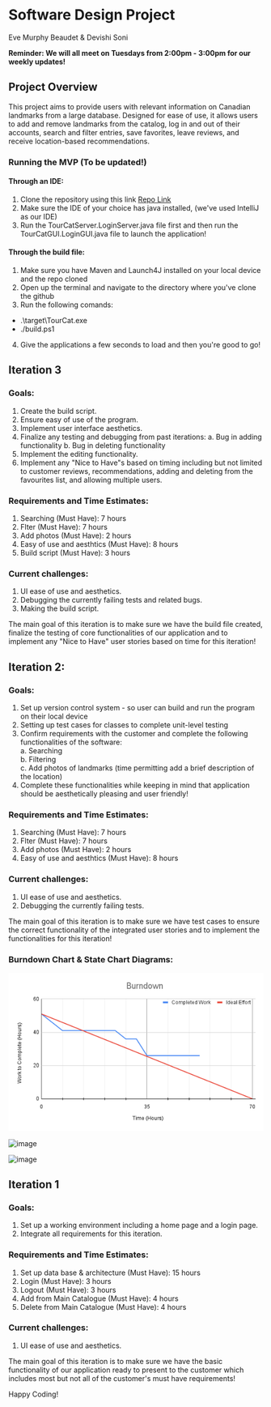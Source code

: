 # **Software Design Project**

Eve Murphy Beaudet & Devishi Soni 

**Reminder: We will all meet on Tuesdays from 2:00pm - 3:00pm for our weekly updates!**

## Project Overview ##
This project aims to provide users with relevant information on Canadian landmarks from a large database. Designed for ease of use, it allows users to add and remove landmarks from the catalog, log in and out of their accounts, search and filter entries, save favorites, leave reviews, and receive location-based recommendations.


### Running the MVP (To be updated!)

#### Through an IDE: ####
1. Clone the repository using this link [Repo Link](https://github.com/DevishiSoni/Software-Design-Project.git)
2. Make sure the IDE of your choice has java installed, (we've used IntelliJ as our IDE)
3. Run the TourCatServer.LoginServer.java file first and then run the TourCatGUI.LoginGUI.java file to launch the application!

#### Through the build file: ####
1. Make sure you have Maven and Launch4J installed on your local device and the repo cloned 
2. Open up the terminal and navigate to the directory where you've clone the github
3. Run the following comands:
- .\target\TourCat.exe
- ./build.ps1
4. Give the applications a few seconds to load and then you're good to go!




## Iteration 3

### Goals:
1. Create the build script.
2. Ensure easy of use of the program.
3. Implement user interface aesthetics.
4. Finalize any testing and debugging from past iterations:
     a. Bug in adding functionality
     b. Bug in deleting functionality
5. Implement the editing functionality.
6. Implement any "Nice to Have"s based on timing including but not limited to customer reviews, recommendations, adding and deleting from the favourites list, and allowing multiple users.

### Requirements and Time Estimates: 
1. Searching (Must Have): 7 hours
2. Flter (Must Have): 7 hours
3. Add photos (Must Have): 2 hours
4. Easy of use and aesthtics (Must Have): 8 hours
5. Build script (Must Have): 3 hours

### Current challenges:
1. UI ease of use and aesthetics.
2. Debugging the currently failing tests and related bugs.
3. Making the build script.

The main goal of this iteration is to make sure we have the build file created, finalize the testing of core functionalities of our application and to implement any "Nice to Have" user stories based on time for this iteration!

## Iteration 2:

### Goals:
1. Set up version control system - so user can build and run the program on their local device
2. Setting up test cases for classes to complete unit-level testing
3. Confirm requirements with the customer and complete the following functionalities of the software:  
     a. Searching  
     b. Filtering  
     c. Add photos of landmarks (time permitting add a brief description of the location)  
4. Complete these functionalities while keeping in mind that application should be aesthetically pleasing and user friendly!

### Requirements and Time Estimates: 
1. Searching (Must Have): 7 hours
2. Flter (Must Have): 7 hours
3. Add photos (Must Have): 2 hours
4. Easy of use and aesthtics (Must Have): 8 hours

### Current challenges:
1. UI ease of use and aesthetics.
2. Debugging the currently failing tests.

The main goal of this iteration is to make sure we have test cases to ensure the correct functionality of the integrated user stories and to implement the functionalities for this iteration!

### Burndown Chart & State Chart Diagrams:

<p align="center">
  <img src="Burndown.png"/>
</p>

![image](https://github.com/user-attachments/assets/8f2fd9a2-7adc-4d60-be7b-f3cbf9e68e66)

![image](https://github.com/user-attachments/assets/0a137ff5-2a34-4ba6-ae49-8223e840aed7)


## Iteration 1

### Goals:
1. Set up a working environment including a home page and a login page.
2. Integrate all requirements for this iteration.

### Requirements and Time Estimates: 
1. Set up data base & architecture (Must Have): 15 hours
2. Login (Must Have): 3 hours
3. Logout (Must Have): 3 hours
4. Add from Main Catalogue (Must Have): 4 hours
5. Delete from Main Catalogue (Must Have): 4 hours

### Current challenges:
1. UI ease of use and aesthetics.

The main goal of this iteration is to make sure we have the basic functionality of our application ready to present to the customer which includes most but not all of the customer's must have requirements!





Happy Coding!


